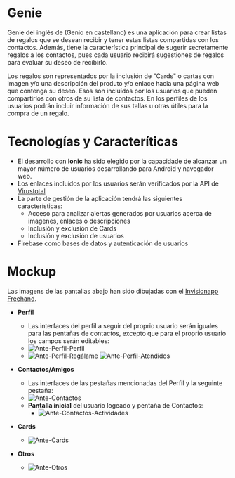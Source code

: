# Genie

Genie del inglés de (Genio en castellano) es una aplicación para crear listas de regalos que se desean recibir y tener estas listas compartidas con los contactos. Además, tiene la característica principal de sugerir secretamente regalos a los contactos, pues cada usuario recibirá sugestiones de regalos para evaluar su deseo de recibirlo.

Los regalos son representados por la inclusión de "Cards" o cartas con imagen y/o una descripción del produto y/o enlace hacia una página web que contenga su deseo. Esos son incluídos por los usuarios que pueden compartirlos con otros de su lista de contactos. En los perfiles de los usuarios podrán incluir información de sus tallas u otras útiles para la compra de un regalo.

# Tecnologías y Caracteríticas
- El desarrollo con **Ionic** ha sido elegido por la capacidade de alcanzar un mayor número de usuarios desarrollando para Android y navegador web. 
- Los enlaces incluídos por los usuarios serán verificados por la API de [Virustotal](https://www.virustotal.com/gui/home/upload)
- La parte de gestión de la aplicación tendrá las siguientes características:
  - Acceso para analizar alertas generados por usuarios acerca de imagenes, enlaces o descripciones
  - Inclusión y exclusión de Cards
  - Inclusión y exclusión de usuarios
- Firebase como bases de datos y autenticación de usuarios

# Mockup
Las imagens de las pantallas abajo han sido dibujadas con el [Invisionapp Freehand](https://www.invisionapp.com/freehand).
- **Perfil**
  - Las interfaces del perfil a seguir del proprio usuario serán iguales para las pentañas de contactos, excepto que para el proprio usuario los campos serán editables:
  - ![Ante-Perfil-Perfil](https://user-images.githubusercontent.com/48392595/141696681-b223ac66-11b4-4909-88fc-d8df845c1391.png)
  - ![Ante-Perfil-Regálame](https://user-images.githubusercontent.com/48392595/141696724-a230cb6a-8278-4cc9-a360-07cc3d8d7d12.png) ![Ante-Perfil-Atendidos](https://user-images.githubusercontent.com/48392595/141696727-ee059f48-3093-4876-92ef-7545ad3a816e.png)
- **Contactos/Amigos**
  - Las interfaces de las pestañas mencionadas del Perfil y la seguinte pestaña:
  - ![Ante-Contactos](https://user-images.githubusercontent.com/48392595/141696809-c4489509-3041-431a-bee6-4a7c62011570.png)
  - **Pantalla inicial** del usuario logeado y pentaña de Contactos:
    - ![Ante-Contactos-Actividades](https://user-images.githubusercontent.com/48392595/141699549-a4e482fb-e9bf-48f8-a283-3414935ad5fd.png)

- **Cards**
  - ![Ante-Cards](https://user-images.githubusercontent.com/48392595/141698762-cadfc1c9-8d24-4811-b354-a2a5049c7eb4.png)

- **Otros**
  - ![Ante-Otros](https://user-images.githubusercontent.com/48392595/141698819-d6e76e40-5795-4afe-9443-6910c12e44fd.png)




